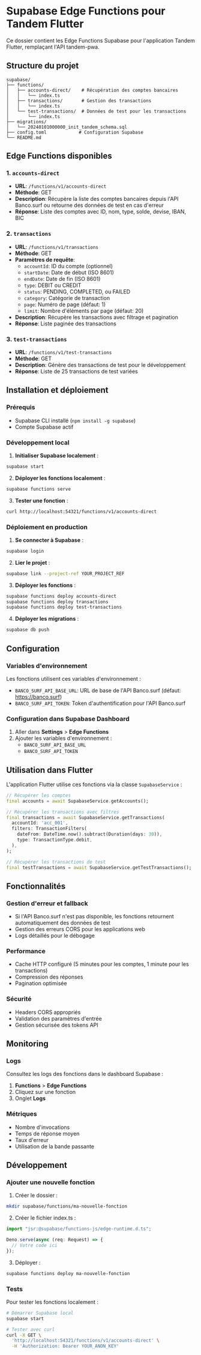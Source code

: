 # Supabase Edge Functions pour Tandem Flutter

Ce dossier contient les Edge Functions Supabase pour l'application Tandem Flutter, remplaçant l'API tandem-pwa.

## Structure du projet

```
supabase/
├── functions/
│   ├── accounts-direct/    # Récupération des comptes bancaires
│   │   └── index.ts
│   ├── transactions/       # Gestion des transactions
│   │   └── index.ts
│   └── test-transactions/  # Données de test pour les transactions
│       └── index.ts
├── migrations/
│   └── 20240101000000_init_tandem_schema.sql
├── config.toml            # Configuration Supabase
└── README.md
```

## Edge Functions disponibles

### 1. `accounts-direct`
- **URL**: `/functions/v1/accounts-direct`
- **Méthode**: GET
- **Description**: Récupère la liste des comptes bancaires depuis l'API Banco.surf ou retourne des données de test en cas d'erreur
- **Réponse**: Liste des comptes avec ID, nom, type, solde, devise, IBAN, BIC

### 2. `transactions`
- **URL**: `/functions/v1/transactions`
- **Méthode**: GET
- **Paramètres de requête**:
  - `accountId`: ID du compte (optionnel)
  - `startDate`: Date de début (ISO 8601)
  - `endDate`: Date de fin (ISO 8601)
  - `type`: DEBIT ou CREDIT
  - `status`: PENDING, COMPLETED, ou FAILED
  - `category`: Catégorie de transaction
  - `page`: Numéro de page (défaut: 1)
  - `limit`: Nombre d'éléments par page (défaut: 20)
- **Description**: Récupère les transactions avec filtrage et pagination
- **Réponse**: Liste paginée des transactions

### 3. `test-transactions`
- **URL**: `/functions/v1/test-transactions`
- **Méthode**: GET
- **Description**: Génère des transactions de test pour le développement
- **Réponse**: Liste de 25 transactions de test variées

## Installation et déploiement

### Prérequis
- Supabase CLI installé (`npm install -g supabase`)
- Compte Supabase actif

### Développement local

1. **Initialiser Supabase localement** :
```bash
supabase start
```

2. **Déployer les fonctions localement** :
```bash
supabase functions serve
```

3. **Tester une fonction** :
```bash
curl http://localhost:54321/functions/v1/accounts-direct
```

### Déploiement en production

1. **Se connecter à Supabase** :
```bash
supabase login
```

2. **Lier le projet** :
```bash
supabase link --project-ref YOUR_PROJECT_REF
```

3. **Déployer les fonctions** :
```bash
supabase functions deploy accounts-direct
supabase functions deploy transactions
supabase functions deploy test-transactions
```

4. **Déployer les migrations** :
```bash
supabase db push
```

## Configuration

### Variables d'environnement

Les fonctions utilisent ces variables d'environnement :

- `BANCO_SURF_API_BASE_URL`: URL de base de l'API Banco.surf (défaut: https://banco.surf)
- `BANCO_SURF_API_TOKEN`: Token d'authentification pour l'API Banco.surf

### Configuration dans Supabase Dashboard

1. Aller dans **Settings** > **Edge Functions**
2. Ajouter les variables d'environnement :
   - `BANCO_SURF_API_BASE_URL`
   - `BANCO_SURF_API_TOKEN`

## Utilisation dans Flutter

L'application Flutter utilise ces fonctions via la classe `SupabaseService` :

```dart
// Récupérer les comptes
final accounts = await SupabaseService.getAccounts();

// Récupérer les transactions avec filtres
final transactions = await SupabaseService.getTransactions(
  accountId: 'acc_001',
  filters: TransactionFilters(
    dateFrom: DateTime.now().subtract(Duration(days: 30)),
    type: TransactionType.debit,
  ),
);

// Récupérer les transactions de test
final testTransactions = await SupabaseService.getTestTransactions();
```

## Fonctionnalités

### Gestion d'erreur et fallback
- Si l'API Banco.surf n'est pas disponible, les fonctions retournent automatiquement des données de test
- Gestion des erreurs CORS pour les applications web
- Logs détaillés pour le débogage

### Performance
- Cache HTTP configuré (5 minutes pour les comptes, 1 minute pour les transactions)
- Compression des réponses
- Pagination optimisée

### Sécurité
- Headers CORS appropriés
- Validation des paramètres d'entrée
- Gestion sécurisée des tokens API

## Monitoring

### Logs
Consultez les logs des fonctions dans le dashboard Supabase :
1. **Functions** > **Edge Functions**
2. Cliquez sur une fonction
3. Onglet **Logs**

### Métriques
- Nombre d'invocations
- Temps de réponse moyen
- Taux d'erreur
- Utilisation de la bande passante

## Développement

### Ajouter une nouvelle fonction

1. Créer le dossier :
```bash
mkdir supabase/functions/ma-nouvelle-fonction
```

2. Créer le fichier index.ts :
```typescript
import "jsr:@supabase/functions-js/edge-runtime.d.ts";

Deno.serve(async (req: Request) => {
  // Votre code ici
});
```

3. Déployer :
```bash
supabase functions deploy ma-nouvelle-fonction
```

### Tests

Pour tester les fonctions localement :

```bash
# Démarrer Supabase local
supabase start

# Tester avec curl
curl -X GET \
  'http://localhost:54321/functions/v1/accounts-direct' \
  -H 'Authorization: Bearer YOUR_ANON_KEY'
```
